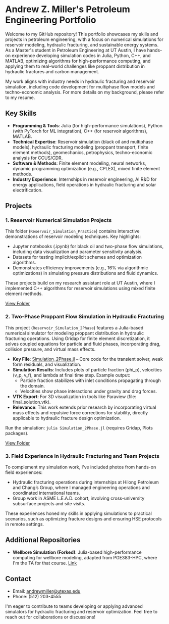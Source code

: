 # Andrew Z. Miller's Petroleum Engineering Portfolio

Welcome to my GitHub repository! This portfolio showcases my skills and projects in petroleum engineering, with a focus on numerical simulations for reservoir modeling, hydraulic fracturing, and sustainable energy systems. As a Master's student in Petroleum Engineering at UT Austin, I have hands-on experience developing simulation codes in Julia, Python, C++, and MATLAB, optimizing algorithms for high-performance computing, and applying them to real-world challenges like proppant distribution in hydraulic fractures and carbon management.

My work aligns with industry needs in hydraulic fracturing and reservoir simulation, including code development for multiphase flow models and techno-economic analysis. For more details on my background, please refer to my resume.

## Key Skills
- **Programming & Tools**: Julia (for high-performance simulations), Python (with PyTorch for ML integration), C++ (for reservoir algorithms), MATLAB.
- **Technical Expertise**: Reservoir simulation (black oil and multiphase models), hydraulic fracturing modeling (proppant transport, finite element methods), geomechanics, petrophysics, techno-economic analysis for CCUS/CDR.
- **Software & Methods**: Finite element modeling, neural networks, dynamic programming optimization (e.g., CPLEX), mixed finite element methods.
- **Industry Experience**: Internships in reservoir engineering, AI R&D for energy applications, field operations in hydraulic fracturing and solar electrification.

## Projects

### 1. Reservoir Numerical Simulation Projects
This folder (`Reservoir_Simulation_Practice`) contains interactive demonstrations of reservoir modeling techniques. Key highlights:
- Jupyter notebooks (.ipynb) for black oil and two-phase flow simulations, including data visualization and parameter sensitivity analysis.
- Datasets for testing implicit/explicit schemes and optimization algorithms.
- Demonstrates efficiency improvements (e.g., 16% via algorithmic optimizations) in simulating pressure distributions and fluid dynamics.

These projects build on my research assistant role at UT Austin, where I implemented C++ algorithms for reservoir simulations using mixed finite element methods.

[View Folder](Reservoir_Simulation_Python/)

### 2. Two-Phase Proppant Flow Simulation in Hydraulic Fracturing
This project (`Reservoir_Simulation_2Phase`) features a Julia-based numerical simulator for modeling proppant distribution in hydraulic fracturing operations. Using Gridap for finite element discretization, it solves coupled equations for particle and fluid phases, incorporating drag, collision pressure, and virtual mass effects.

- **Key File**: [Simulation_2Phase.jl](Simulation_2Phase.jl) – Core code for the transient solver, weak form residuals, and visualization.
- **Simulation Results**: Includes plots of particle fraction (phi_p), velocities (v_p, v_f), and lambda at final time step. Example output:
  - Particle fraction stabilizes with inlet conditions propagating through the domain.
  - Velocities show phase interactions under gravity and drag forces.
- **VTK Export**: For 3D visualization in tools like Paraview (file: final_solution.vtk).
- **Relevance**: This work extends prior research by incorporating virtual mass effects and repulsive force corrections for stability, directly applicable to hydraulic fracture design optimization.

Run the simulation: `julia Simulation_2Phase.jl` (requires Gridap, Plots packages).

[View Folder](Proppant_Simulation_Julia/)


### 3. Field Experience in Hydraulic Fracturing and Team Projects
To complement my simulation work, I've included photos from hands-on field experiences:
- Hydraulic fracturing operations during internships at Hilong Petroleum and Chang’s Group, where I managed engineering operations and coordinated international teams.
- Group work in ASME L.E.A.D. cohort, involving cross-university subsurface projects and site visits.

These experiences honed my skills in applying simulations to practical scenarios, such as optimizing fracture designs and ensuring HSE protocols in remote settings.



## Additional Repositories
- **Wellbore Simulation (Forked)**: Julia-based high-performance computing for wellbore modeling, adapted from PGE383-HPC, where I'm the TA for that course. [Link](https://github.com/Zhouhappyforever/wellbore)

## Contact
- Email: andrewmiller@utexas.edu
- Phone: (512) 203-4555

I'm eager to contribute to teams developing or applying advanced simulators for hydraulic fracturing and reservoir optimization. Feel free to reach out for collaborations or discussions!

